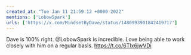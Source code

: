 ```yaml
---
created_at: "Tue Jan 11 21:59:12 +0000 2022"
mentions: ['LobowSpark']
urls: ['https://x.com/MindsetByDave/status/1480993901842419717']
---
```


Dave is 100% right. @LobowSpark is incredible. Love being able to work closely with him on a regular basis. https://t.co/6TIx6jwVDi